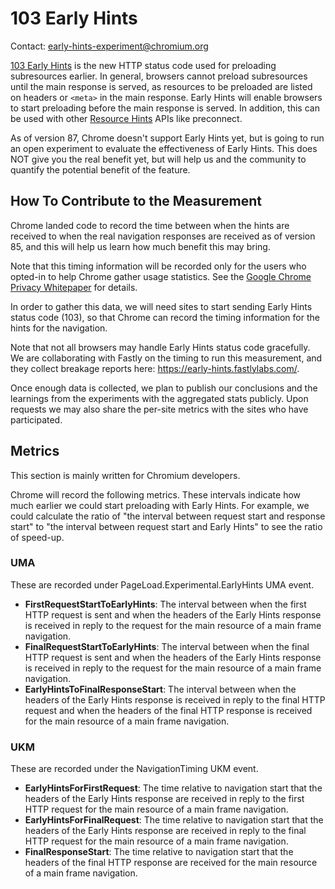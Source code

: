 # 103 Early Hints

Contact: early-hints-experiment@chromium.org

[103 Early Hints](https://httpwg.org/specs/rfc8297.html) is the new HTTP status
code used for preloading subresources earlier. In general, browsers cannot
preload subresources until the main response is served, as resources to be
preloaded are listed on headers or `<meta>` in the main response. Early Hints
will enable browsers to start preloading before the main response is served.
In addition, this can be used with other
[Resource Hints](https://w3c.github.io/resource-hints/) APIs like preconnect.

As of version 87, Chrome doesn't support Early Hints yet, but is going to run an
open experiment to evaluate the effectiveness of Early Hints. This does NOT give
you the real benefit yet, but will help us and the community to quantify the
potential benefit of the feature.

## How To Contribute to the Measurement

Chrome landed code to record the time between when the hints are received to
when the real navigation responses are received as of version 85, and this will
help us learn how much benefit this may bring.

Note that this timing information will be recorded only for the users who
opted-in to help Chrome gather usage statistics. See the
[Google Chrome Privacy Whitepaper](https://www.google.com/chrome/privacy/whitepaper.html#usagestats)
for details.

In order to gather this data, we will need sites to start sending Early Hints
status code (103), so that Chrome can record the timing information for the
hints for the navigation.

Note that not all browsers may handle Early Hints status code gracefully. We are
collaborating with Fastly on the timing to run this measurement, and they
collect breakage reports here: https://early-hints.fastlylabs.com/.

Once enough data is collected, we plan to publish our conclusions and the
learnings from the experiments with the aggregated stats publicly. Upon requests
we may also share the per-site metrics with the sites who have participated.

## Metrics

This section is mainly written for Chromium developers.

Chrome will record the following metrics. These intervals indicate how much
earlier we could start preloading with Early Hints. For example, we could
calculate the ratio of "the interval between request start and response start"
to "the interval between request start and Early Hints" to see the ratio of
speed-up.

### UMA

These are recorded under PageLoad.Experimental.EarlyHints UMA event.

- **FirstRequestStartToEarlyHints**: The interval between when the first HTTP
  request is sent and when the headers of the Early Hints response is received
  in reply to the request for the main resource of a main frame navigation.
- **FinalRequestStartToEarlyHints**: The interval between when the final HTTP
  request is sent and when the headers of the Early Hints response is received
  in reply to the request for the main resource of a main frame navigation.
- **EarlyHintsToFinalResponseStart**: The interval between when the headers of
  the Early Hints response is received in reply to the final HTTP request and
  when the headers of the final HTTP response is received for the main resource
  of a main frame navigation.

### UKM

These are recorded under the NavigationTiming UKM event.

- **EarlyHintsForFirstRequest**: The time relative to navigation start that the
  headers of the Early Hints response are received in reply to the first HTTP
  request for the main resource of a main frame navigation.
- **EarlyHintsForFinalRequest**: The time relative to navigation start that the
  headers of the Early Hints response are received in reply to the final HTTP
  request for the main resource of a main frame navigation.
- **FinalResponseStart**: The time relative to navigation start that the headers
  of the final HTTP response are received for the main resource of a main frame
  navigation.
